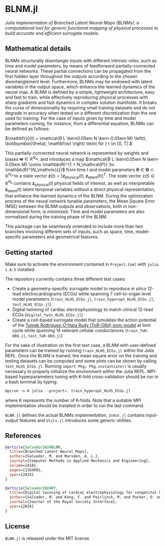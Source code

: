 # BLNM.jl

*Julia implementation of Branched Latent Neural Maps (BLNMs), a computational tool for generic functional mapping of physical processes to build accurate and efficient surrogate models.*

## Mathematical details

BLNMs structurally disentangle inputs with different intrinsic roles, such as time and model parameters, by means of feedforward partially-connected neural networks. These partial connections can be propagated from the first hidden layer throughout the outputs according to the chosen disentanglement level. Furthermore, BLNMs may be endowed with latent variables in the output space, which enhance the learned dynamics of the neural map. A BLNM is defined by a simple, lightweight architecture, easy and fast to train, while effectively reproducing physical processes with sharp gradients and fast dynamics in complex solution manifolds. It breaks the curse of dimensionality by requiring small training datasets and do not degrade in accuracy when tested on a different discretization than the one used for training.
For the case of inputs given by time and model parameters coming, for instance, from a differential equation, BLNMs can be defined as follows:

$\mathbf{z}(t) = \mathcal{B L \kern0.05em N \kern-0.05em M} \left(t, \boldsymbol{\theta}; \mathbf{w} \right) \text{ for } t \in [0, T].$

This partially-connected neural network is represented by weights and biases $\mathbf{w} \in \mathbb{R}^{N_\mathrm{w}}$, and introduces a map $\mathcal{B L \kern0.05em N \kern-0.05em M} \colon \mathbb{R}^{1 + N_\mathcal{P}} \to \mathbb{R}^{N_\mathrm{z}}$ from time $t$ and model parameters $\boldsymbol{\theta} \in \boldsymbol{\Theta} \subset \mathbb{R}^{N_\mathcal{P}}$ to a state vector $\mathbf{z}(t) = [\mathbf{z}_ \mathrm{physical}(t), \mathbf{z}_ \mathrm{latent}(t)]^T$.
The state vector $\mathrm{z}(t) \in \mathbb{R}^{N_\mathrm{z}}$ contains $\mathbf{z}_ \mathrm{physical}(t)$ physical fields of interest, as well as interpretable $\mathbf{z}_\mathrm{latent}(t)$ latent temporal variables without a direct physical representation, that enhance the learned dynamics of the BLNM.
During the optimization process of the neural network tunable parameters, the Mean Square Error (MSE) between the BLNM outputs and observations, both in non-dimensional form, is minimized.
Time and model parameters are also normalized during the training phase of the BLNM.

This package can be seamlessly extended to include more than two branches involving different sets of inputs, such as space, time, model-specific parameters and geometrical features.

## Getting started

Make sure to activate the environment contained in `Project.toml` with `julia 1.8.5` installed.

The repository currently contains three different test cases:
* Create a geometry-specific surrogate model to reproduce in silico 12-lead electrocardiograms (ECGs) while spanning 7 cell-to-organ level model parameters (`train_HLHS_ECGs.jl`, `train_hyperopt_HLHS_ECGs.jl`, `test_HLHS_ECGs.jl`)
* Digital twinning of cardiac electrophysiology to match clinical 12-lead ECGs (`digital_twin_HLHS_ECGs.jl`)
* Create a cell-based surrogate model that simulates the action potential of the [Tomek Rodriguez-O'Hara Rudy (ToR-ORd) ionic model](https://elifesciences.org/articles/48890) at limit cycle while spanning 14 relevant cellular conductances (`train_ToR-ORd.jl`, `test_ToR-ORd.jl`)

For the sake of illustration on the first test case, a BLNM with user-defined parameters can be trained by running `train_HLHS_ECGs.jl` within the Julia REPL.
Once the BLNM is trained, the mean square error on the training and testing datasets can be computed and some plots can be shown by calling `test_HLHS_ECGs.jl`.
Running `import Pkg; Pkg.instantiate()` is usually necessary to properly initialize the environment within the Julia REPL.
MPI-based hyperparameters tuning with K-fold cross-validation should be run in a bash terminal by typing:
```julia
mpirun -n K julia --project=. train_hyperopt_HLHS_ECGs.jl
```
where K represents the number of K-folds.
Note that a suitable MPI implementation should be installed in order to run the last command.

`BLNM.jl` defines the actual BLNMs implementation, `InOut.jl` contains input-output features and `Utils.jl` introduces some generic utilities.

## References
```bibtex
@article{Salvador2024BLNM,
  title={Branched Latent Neural Maps},
  author={Salvador, M. and Marsden, A. L.},
  journal={Computer Methods in Applied Mechanics and Engineering},
  volume={418},
  pages={116499},
  year={2024}
}
```
```bibtex
@article{Salvador2024DT,
  title={Digital twinning of cardiac electrophysiology for congenital heart disease},
  author={Salvador, M. and Kong, F. and Peirlinck, M. and Parker, D. and Chubb, H. and Dubin, A. and Marsden, A. L.},
  journal={Journal of the Royal Society Interface},
  year={2024}
}
```
## License
`BLNM.jl` is released under the MIT license.
